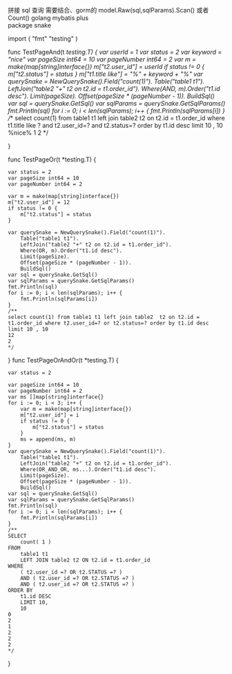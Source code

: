 拼接 sql 查询  需要结合、gorm的  model.Raw(sql,sqlParams).Scan() 或者 Count()
golang  mybatis plus  
package snake

import (
"fmt"
"testing"
)

func TestPageAnd(t *testing.T) {
    var userId = 1
    var status = 2
    var keyword = "nice"
    var pageSize int64 = 10
    var pageNumber int64 = 2
    var m = make(map[string]interface{})
    m["t2.user_id"] = userId
    if status != 0 {
    m["t2.status"] = status
    }
    m["t1.title like"] = "%" + keyword + "%"
    var querySnake = NewQuerySnake().Field("count(1)").
    Table("table1 t1").
    LeftJoin("table2 "+" t2 on t2.id = t1.order_id").
    Where(AND, m).Order("t1.id desc").
    Limit(pageSize).
    Offset(pageSize * (pageNumber - 1)).
    BuildSql()
    var sql = querySnake.GetSql()
    var sqlParams = querySnake.GetSqlParams()
    fmt.Println(sql)
    for i := 0; i < len(sqlParams); i++ {
    fmt.Println(sqlParams[i])
    }
    /**
    select count(1) from table1 t1 left join table2  t2 on t2.id = t1.order_id where t1.title like ? and t2.user_id=? and t2.status=? order by t1.id desc limit 10 , 10
    %nice%
    1
    2
    */

}

func TestPageOr(t *testing.T) {

	var status = 2
	var pageSize int64 = 10
	var pageNumber int64 = 2

	var m = make(map[string]interface{})
	m["t2.user_id"] = 12
	if status != 0 {
		m["t2.status"] = status
	}

	var querySnake = NewQuerySnake().Field("count(1)").
		Table("table1 t1").
		LeftJoin("table2 "+" t2 on t2.id = t1.order_id").
		Where(OR, m).Order("t1.id desc").
		Limit(pageSize).
		Offset(pageSize * (pageNumber - 1)).
		BuildSql()
	var sql = querySnake.GetSql()
	var sqlParams = querySnake.GetSqlParams()
	fmt.Println(sql)
	for i := 0; i < len(sqlParams); i++ {
		fmt.Println(sqlParams[i])
	}
	/**
	select count(1) from table1 t1 left join table2  t2 on t2.id = t1.order_id where t2.user_id=? or t2.status=? order by t1.id desc limit 10 , 10
	12
	2
	*/

}
func TestPageOrAndOr(t *testing.T) {

	var status = 2

	var pageSize int64 = 10
	var pageNumber int64 = 2
	var ms []map[string]interface{}
	for i := 0; i < 3; i++ {
		var m = make(map[string]interface{})
		m["t2.user_id"] = i
		if status != 0 {
			m["t2.status"] = status
		}
		ms = append(ms, m)
	}
	var querySnake = NewQuerySnake().Field("count(1)").
		Table("table1 t1").
		LeftJoin("table2 "+" t2 on t2.id = t1.order_id").
		Where(OR_AND_OR, ms...).Order("t1.id desc").
		Limit(pageSize).
		Offset(pageSize * (pageNumber - 1)).
		BuildSql()
	var sql = querySnake.GetSql()
	var sqlParams = querySnake.GetSqlParams()
	fmt.Println(sql)
	for i := 0; i < len(sqlParams); i++ {
		fmt.Println(sqlParams[i])
	}
	/**
	SELECT
		count( 1 )
	FROM
		table1 t1
		LEFT JOIN table2 t2 ON t2.id = t1.order_id
	WHERE
		( t2.user_id =? OR t2.STATUS =? )
		AND ( t2.user_id =? OR t2.STATUS =? )
		AND ( t2.user_id =? OR t2.STATUS =? )
	ORDER BY
		t1.id DESC
		LIMIT 10,
		10
	0
	2
	1
	2
	2
	2
	*/

}
